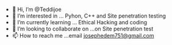 - 👋 Hi, I’m @Teddijoe
- 👀 I’m interested in ... Pyhon, C++ and Site penetration testing
- 🌱 I’m currently learning ... Ethical Hacking and coding
- 💞️ I’m looking to collaborate on ...on Site penetration test
- 📫 How to reach me ...email josephedem751@gmail.com

<!---
Teddijoe/Teddijoe is a ✨ special ✨ repository because its `README.md` (this file) appears on your GitHub profile.
You can click the Preview link to take a look at your changes.
--->
